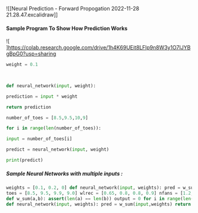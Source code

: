 
![[Neural Prediction - Forward Propogation 2022-11-28 21.28.47.excalidraw]]

#### Sample Program To Show How Prediction Works 
![ ]https://colab.research.google.com/drive/1h4K69UEit8LFlp9n8W3y1O7IJYBgBpG0?usp=sharing

```python 
weight = 0.1

  

def neural_network(input, weight):

prediction = input * weight

return prediction

number_of_toes = [8.5,9.5,10,9]

for i in range(len(number_of_toes)):

input = number_of_toes[i]

predict = neural_network(input, weight)

print(predict)
```



##### Sample Neural Networks with multiple inputs : 
```python 
weights = [0.1, 0.2, 0] def neural_network(input, weights): pred = w_sum(input,weights) return pred
toes = [8.5, 9.5, 9.9, 9.0] wlrec = [0.65, 0.8, 0.8, 0.9] nfans = [1.2, 1.3, 0.5, 1.0] input = [toes[0],wlrec[0],nfans[0]] pred = neural_network(input,weights)
def w_sum(a,b): assert(len(a) == len(b)) output = 0 for i in range(len(a)): output += (a[i] * b[i]) return output
def neural_network(input, weights): pred = w_sum(input,weights) return predtoes = [8.5, 9.5, 9.9, 9.0] wlrec = [0.65, 0.8, 0.8, 0.9] nfans = [1.2, 1.3, 0.5, 1.0] input = [toes[0],wlrec[0],nfans[0]] pred = neural_network(input,weights) print(pred)
```

